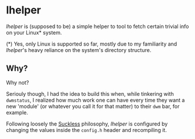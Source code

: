 # lhelper

_lhelper_ is (supposed to be) a simple helper to tool to fetch certain trivial info on your Linux* system.

(*) Yes, only Linux is supported so far, mostly due to my familiarity and _lhelper_'s heavy reliance on the system's directory structure.

## Why?
Why not?

Seriouly though, I had the idea to build this when, while tinkering with `dwmstatus`, I realized how much work one can have every time they want a new 'module' (or whatever you call it for that matter) to their `dwm` bar, for example.

Following loosely the [Suckless](https://suckless.org) philosophy, _lhelper_ is configured by changing the values inside the `config.h` header and recompiling it.